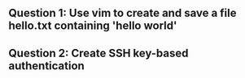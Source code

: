 ## Question 1: Use vim to create and save a file hello.txt containing 'hello world'

## Question 2: Create SSH key-based authentication